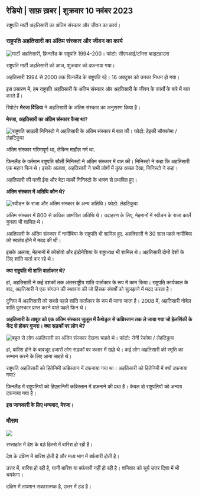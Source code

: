 ## रेडियो \| साफ़ ख़बर \| शुक्रवार 10 नवंबर 2023

राष्ट्रपति मार्टी अहतिसारी का अंतिम संस्कार और जीवन का कार्य।

### राष्ट्रपति अहतिसारी का अंतिम संस्कार और जीवन का कार्य

![मार्टी अहतिसारी, फ़िनलैंड के राष्ट्रपति 1994-200। फोटो: सीएमआई/टॉमस व्हाइटहाउस](https://images.cdn.yle.fi/image/upload/c_crop,h_1080,w_1919,x_0,y_0/ar_1.7777777777777777,c_fill,g_faces,h_675,w_1200/dpr_1.0/q_auto:eco/f_auto/fl_losy/v1699528852/39-1197047654a2d3334539)

राष्ट्रपति मार्टी अहतिसारी को आज, शुक्रवार को दफनाया गया।

अहतिसारी 1994 से 2000 तक फिनलैंड के राष्ट्रपति रहे। 16 अक्टूबर को उनका निधन हो गया।

इस प्रसारण में, हम राष्ट्रपति अहतिसारी के अंतिम संस्कार और अहतिसारी के जीवन के कार्यों के बारे में बात करते हैं।

रिपोर्टर **मेरजा विंडिया** ने अहतिसारी के अंतिम संस्कार का अनुसरण किया है।

**मेरजा, अहतिसारी का अंतिम संस्कार कैसा था?**

![राष्ट्रपति साउली निनिस्टो ने अहतिसारी के अंतिम संस्कार में बात की। फोटो: हेइकी सौक्कोमा / लेहटिकुवा](https://images.cdn.yle.fi/image/upload/c_crop,h_2880,w_5120,x_0,y_259/ar_1.7777777777777777,c_fill,g_faces,h_675,w_1200/dpr_1.0/q_auto:eco/f_auto/fl_losy/v1699619473/39-1198810654e20fbae885)

अंतिम संस्कार गरिमापूर्ण था, लेकिन माहौल गर्म था.

फ़िनलैंड के वर्तमान राष्ट्रपति सौली निनिस्टो ने अंतिम संस्कार में बात की। निनिस्टो ने कहा कि अहतिसारी एक महान फिन थे। इसके अलावा, अहतिसारी ने सभी लोगों में कुछ अच्छा देखा, निनिस्टो ने कहा।

अहतिसारी की पत्नी ईवा और बेटा मार्को निनिस्टो के भाषण से प्रभावित हुए।

**अंतिम संस्कार में अतिथि कौन थे?**

![स्वीडन के राजा और अंतिम संस्कार के अन्य अतिथि। फोटो: लेहटिकुवा](https://images.cdn.yle.fi/image/upload/c_crop,h_2880,w_5120,x_0,y_138/ar_1.777777777777777,c_fill,g_faces,h_675,w_1200/dpr_1.0/q_auto:eco/f_auto/fl_losy/v1699627300/39-1199035654e40494d395)

अंतिम संस्कार में 800 से अधिक आमंत्रित अतिथि थे। उदाहरण के लिए, मेहमानों में स्वीडन के राजा कार्ले कुस्ता भी शामिल थे।

अहतिसारी के अंतिम संस्कार में नामीबिया के राष्ट्रपति भी शामिल हुए. अहतिसारी ने 30 साल पहले नामीबिया को स्वतंत्र होने में मदद की थी।

इसके अलावा, मेहमानों में कोसोवो और इंडोनेशिया के राष्ट्राध्यक्ष भी शामिल थे। अहतिसारी दोनों देशों के लिए शांति वार्ता कर रहे थे।

**क्या राष्ट्रपति भी शांति वार्ताकार थे?**

हां, अहतिसारी ने कई दशकों तक अंतरराष्ट्रीय शांति वार्ताकार के रूप में काम किया। राष्ट्रपति कार्यकाल के बाद, अहतिसारी ने एक संगठन की स्थापना की जो हिंसक संघर्षों को सुलझाने में मदद करता है।

दुनिया में अहतिसारी को सबसे पहले शांति वार्ताकार के रूप में जाना जाता है। 2008 में, अहतिसारी नोबेल शांति पुरस्कार प्राप्त करने वाले पहले फिन थे।

**अहतिसारी के ताबूत को एक अंतिम संस्कार जुलूस में कैथेड्रल से कब्रिस्तान तक ले जाया गया जो हेलसिंकी के केंद्र से होकर गुजरा। क्या सड़कों पर लोग थे?**

![बहुत से लोग अहतिसारी का अंतिम संस्कार देखना चाहते थे। फोटो: रोनी रेकोमा / लेहटिकुवा](https://images.cdn.yle.fi/image/upload/c_crop,h_2880,w_5120,x_0,y_11/ar_1.777777777777777,c_fill,g_faces,h_675,w_1200/dpr_1.0/q_auto:eco/f_auto/fl_losy/v1699619608/39-1198819654e22ed1c931)

हां, बारिश होने के बावजूद हजारों लोग सड़कों पर कतार में खड़े थे। कई लोग अहतिसारी की स्मृति का सम्मान करने के लिए आना चाहते थे।

राष्ट्रपति अहतिसारी को हितेनिमी कब्रिस्तान में दफनाया गया था। अहतिसारी को हितेनिमी में क्यों दफनाया गया?

फ़िनलैंड में राष्ट्रपतियों को हिएतानिमी कब्रिस्तान में दफ़नाने की प्रथा है। केवल दो राष्ट्रपतियों को अन्यत्र दफनाया गया है।

**इस जानकारी के लिए धन्यवाद, मेरजा।**

### मौसम

![](https://images.cdn.yle.fi/image/upload/c_crop,h_1080,w_1919,x_0,y_0/ar_1.777777777777777,c_fill,g_faces,h_675,w_1200/dpr_1.0/q_auto:eco/f_auto/fl_losy/v1699633281/39-1199138654e58651ee77)

सप्ताहांत में देश के बड़े हिस्से में बारिश हो रही है।

देश के दक्षिण में बारिश होती है और मध्य भाग में बर्फबारी होती है।

उत्तर में, बारिश हो रही है, यानी बारिश या बर्फबारी नहीं हो रही है। शनिवार को सूर्य उत्तर दिशा में भी चमकेगा।

दक्षिण में तापमान सकारात्मक है, उत्तर में ठंड है।